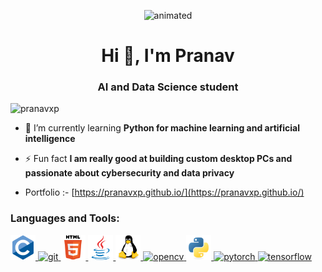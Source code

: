 <p align="center">
  <img src="https://media.giphy.com/media/v1.Y2lkPTc5MGI3NjExNmZlNDk0MGI2MDkyZTE1ODAxOTNjMzI1NjYwZGJjODZkMDVhNTI5NyZjdD1n/Nx0rz3jtxtEre/giphy.gif" alt="animated" />
</p>

<h1 align="center">Hi 👋, I'm Pranav</h1>
<h3 align="center">AI and Data Science student </h3>

<p align="left"> <img src="https://komarev.com/ghpvc/?username=pranavxp&label=Profile%20views&color=008040&style=flat" alt="pranavxp" /> </p>

- 🌱 I’m currently learning **Python for machine learning and artificial intelligence**

- ⚡ Fun fact **I am really good at building custom desktop PCs and passionate about cybersecurity and data privacy**

- Portfolio :- [https://pranavxp.github.io/](https://pranavxp.github.io/)

<h3 align="left">Languages and Tools:</h3>
<p align="left"> <a href="https://www.cprogramming.com/" target="blank" rel="noreferrer"> <img src="https://raw.githubusercontent.com/devicons/devicon/master/icons/c/c-original.svg" alt="c" width="40" height="40"/> </a> <a href="https://git-scm.com/" target="blank" rel="noreferrer"> <img src="https://www.vectorlogo.zone/logos/git-scm/git-scm-icon.svg" alt="git" width="40" height="40"/> </a> <a href="https://www.w3.org/html/" target="blank" rel="noreferrer"> <img src="https://raw.githubusercontent.com/devicons/devicon/master/icons/html5/html5-original-wordmark.svg" alt="html5" width="40" height="40"/> </a> <a href="https://www.java.com" target="blank" rel="noreferrer"> <img src="https://raw.githubusercontent.com/devicons/devicon/master/icons/java/java-original.svg" alt="java" width="40" height="40"/> </a> <a href="https://www.linux.org/" target="blank" rel="noreferrer"> <img src="https://raw.githubusercontent.com/devicons/devicon/master/icons/linux/linux-original.svg" alt="linux" width="40" height="40"/> </a> <a href="https://opencv.org/" target="blank" rel="noreferrer"> <img src="https://www.vectorlogo.zone/logos/opencv/opencv-icon.svg" alt="opencv" width="40" height="40"/> </a> <a href="https://www.python.org" target="blank" rel="noreferrer"> <img src="https://raw.githubusercontent.com/devicons/devicon/master/icons/python/python-original.svg" alt="python" width="40" height="40"/> </a> <a href="https://pytorch.org/" target="blank" rel="noreferrer"> <img src="https://www.vectorlogo.zone/logos/pytorch/pytorch-icon.svg" alt="pytorch" width="40" height="40"/> </a> <a href="https://www.tensorflow.org" target="blank" rel="noreferrer"> <img src="https://www.vectorlogo.zone/logos/tensorflow/tensorflow-icon.svg" alt="tensorflow" width="40" height="40"/> </a> </p>

